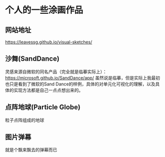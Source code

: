 # 个人的一些涂画作品

## 网站地址
https://leavessg.github.io/visual-sketches/

## 沙舞(SandDance)
灵感来源自微软的同名产品（完全就是临摹实际上）：https://microsoft.github.io/SandDance/app/ 
虽然说是临摹，但是实际上我最初也只是看到了微软的Sand Dance的样例，具体的对单元化可视化的理解，以及具体的实现方法都是自己一点点想出来的。

## 点阵地球(Particle Globe)
粒子点阵组成的地球

## 图片弹幕
就是个飘来飘去的弹幕而已
